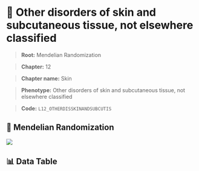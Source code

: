 # 🧪 Other disorders of skin and subcutaneous tissue, not elsewhere classified

> **Root:** Mendelian Randomization

> **Chapter:** 12  

> **Chapter name:** Skin

> **Phenotype:** Other disorders of skin and subcutaneous tissue, not elsewhere classified  

> **Code:** `L12_OTHERDISSKINANDSUBCUTIS`

## 🧬 Mendelian Randomization  

<img src="/MR/Figures/Forward/L12_OTHERDISSKINANDSUBCUTIS.png"/>

## 📊 Data Table

<CsvTableMRF src="/public/MR/Data/Forward/L12_OTHERDISSKINANDSUBCUTIS.csv"/>
